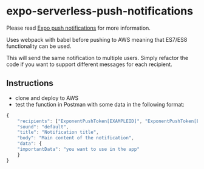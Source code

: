 # expo-serverless-push-notifications

Please read [Expo push notifications](https://docs.expo.io/versions/latest/guides/push-notifications.html) for more information.

Uses webpack with babel before pushing to AWS meaning that ES7/ES8 functionality can be used.

This will send the same notification to multiple users. Simply refactor the code if you want to support different messages for each recipient.

## Instructions

- clone and deploy to AWS
- test the function in Postman with some data in the following format:

```javascript
{
	"recipients": ["ExponentPushToken[EXAMPLEID]", "ExponentPushToken[EXAMPLEID2]"],
	"sound": "default",
	"title": "Notification title",
	"body": "Main content of the notification",
	"data": {
    "importantData": "you want to use in the app"
	}
}
```
